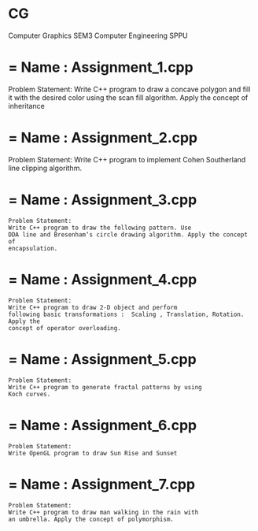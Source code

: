 # CG
Computer Graphics SEM3 Computer Engineering SPPU

=
                     Name        : Assignment_1.cpp 
=

Problem Statement:
Write C++ program to draw a concave polygon and fill it with the desired color using
the scan fill algorithm. Apply the concept of inheritance


=
                     Name        : Assignment_2.cpp
=
Problem Statement: Write C++ program to implement Cohen Southerland line
clipping algorithm.


=
                     Name        : Assignment_3.cpp
=
	Problem Statement: 
	Write C++ program to draw the following pattern. Use
	DDA line and Bresenham‘s circle drawing algorithm. Apply the concept of
	encapsulation.


=
                     Name        : Assignment_4.cpp
=
	Problem Statement: 
	Write C++ program to draw 2-D object and perform
	following basic transformations :  Scaling , Translation, Rotation. Apply the
	concept of operator overloading.


=
                     Name        : Assignment_5.cpp
=
	Problem Statement: 
	Write C++ program to generate fractal patterns by using
	Koch curves.


=
                     Name        : Assignment_6.cpp
=
	Problem Statement: 
	Write OpenGL program to draw Sun Rise and Sunset




=
                     Name        : Assignment_7.cpp
=
	Problem Statement: 
	Write C++ program to draw man walking in the rain with
	an umbrella. Apply the concept of polymorphism.
